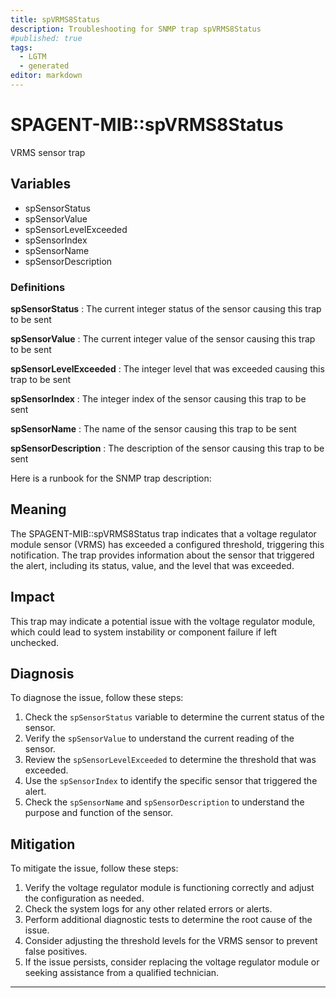 ```yaml
---
title: spVRMS8Status
description: Troubleshooting for SNMP trap spVRMS8Status
#published: true
tags:
  - LGTM
  - generated
editor: markdown
---
```


# SPAGENT-MIB::spVRMS8Status 

VRMS sensor trap 


## Variables


  - spSensorStatus
  - spSensorValue
  - spSensorLevelExceeded
  - spSensorIndex
  - spSensorName
  - spSensorDescription 

### Definitions 


**spSensorStatus** 
: The current integer status of the sensor causing this trap to be sent 

**spSensorValue** 
: The current integer value of the sensor causing this trap to be sent 

**spSensorLevelExceeded** 
: The integer level that was exceeded causing this trap to be sent 

**spSensorIndex** 
: The integer index of the sensor causing this trap to be sent 

**spSensorName** 
: The name of the sensor causing this trap to be sent 

**spSensorDescription** 
: The description of the sensor causing this trap to be sent 


Here is a runbook for the SNMP trap description:

## Meaning

The SPAGENT-MIB::spVRMS8Status trap indicates that a voltage regulator module sensor (VRMS) has exceeded a configured threshold, triggering this notification. The trap provides information about the sensor that triggered the alert, including its status, value, and the level that was exceeded.

## Impact

This trap may indicate a potential issue with the voltage regulator module, which could lead to system instability or component failure if left unchecked.

## Diagnosis

To diagnose the issue, follow these steps:

1. Check the `spSensorStatus` variable to determine the current status of the sensor.
2. Verify the `spSensorValue` to understand the current reading of the sensor.
3. Review the `spSensorLevelExceeded` to determine the threshold that was exceeded.
4. Use the `spSensorIndex` to identify the specific sensor that triggered the alert.
5. Check the `spSensorName` and `spSensorDescription` to understand the purpose and function of the sensor.

## Mitigation

To mitigate the issue, follow these steps:

1. Verify the voltage regulator module is functioning correctly and adjust the configuration as needed.
2. Check the system logs for any other related errors or alerts.
3. Perform additional diagnostic tests to determine the root cause of the issue.
4. Consider adjusting the threshold levels for the VRMS sensor to prevent false positives.
5. If the issue persists, consider replacing the voltage regulator module or seeking assistance from a qualified technician.
---




